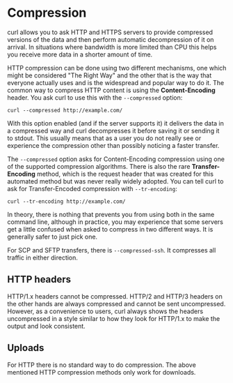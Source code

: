 # Compression

curl allows you to ask HTTP and HTTPS servers to provide compressed versions
of the data and then perform automatic decompression of it on arrival. In
situations where bandwidth is more limited than CPU this helps you receive
more data in a shorter amount of time.

HTTP compression can be done using two different mechanisms, one which might
be considered "The Right Way" and the other that is the way that everyone
actually uses and is the widespread and popular way to do it. The common way
to compress HTTP content is using the **Content-Encoding** header. You ask
curl to use this with the `--compressed` option:

    curl --compressed http://example.com/

With this option enabled (and if the server supports it) it delivers the data
in a compressed way and curl decompresses it before saving it or sending it to
stdout. This usually means that as a user you do not really see or experience
the compression other than possibly noticing a faster transfer.

The `--compressed` option asks for Content-Encoding compression using one of
the supported compression algorithms. There is also the rare
**Transfer-Encoding** method, which is the request header that was created for
this automated method but was never really widely adopted. You can tell curl
to ask for Transfer-Encoded compression with `--tr-encoding`:

    curl --tr-encoding http://example.com/

In theory, there is nothing that prevents you from using both in the same
command line, although in practice, you may experience that some servers
get a little confused when asked to compress in two different ways. It is
generally safer to just pick one.

For SCP and SFTP transfers, there is `--compressed-ssh`. It compresses all
traffic in either direction.

## HTTP headers

HTTP/1.x headers cannot be compressed. HTTP/2 and HTTP/3 headers on the other
hands are always compressed and cannot be sent uncompressed. However, as a
convenience to users, curl always shows the headers uncompressed in a style
similar to how they look for HTTP/1.x to make the output and look consistent.

## Uploads

For HTTP there is no standard way to do compression. The above mentioned HTTP
compression methods only work for downloads.
